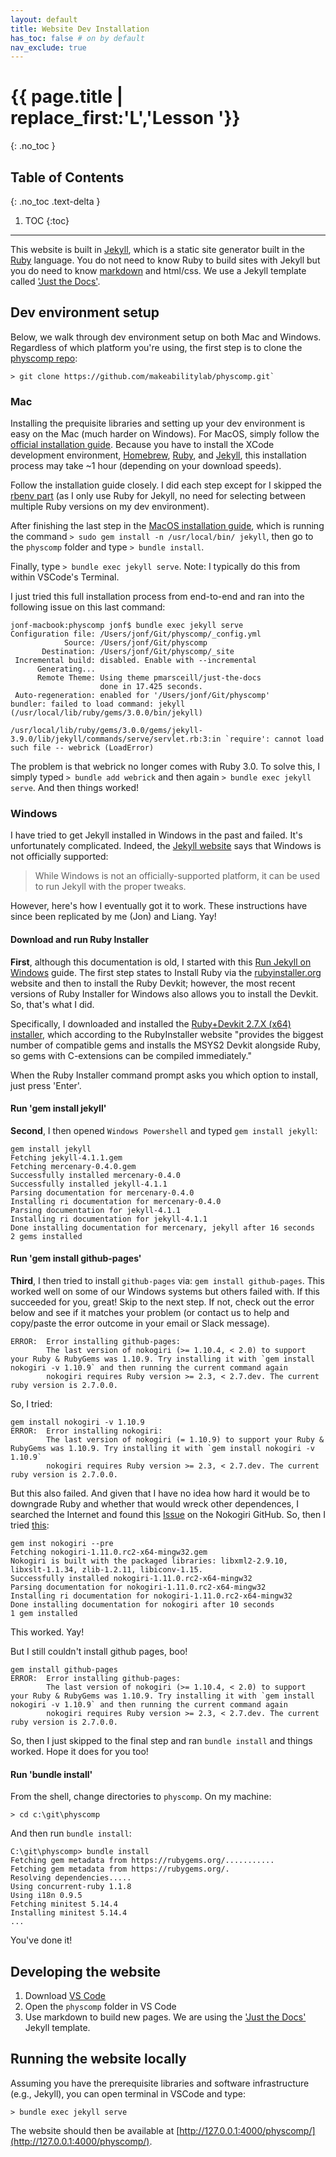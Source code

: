 ```yaml
---
layout: default
title: Website Dev Installation
has_toc: false # on by default
nav_exclude: true
---
```


# {{ page.title | replace_first:'L','Lesson '}}
{: .no_toc }

## Table of Contents
{: .no_toc .text-delta }

1. TOC
{:toc}
---

This website is built in [Jekyll](https://jekyllrb.com/), which is a static site generator built in the [Ruby](https://www.ruby-lang.org/en/) language. You do not need to know Ruby to build sites with Jekyll but you do need to know [markdown](https://www.markdownguide.org/) and html/css. We use a Jekyll template called ['Just the Docs'](https://pmarsceill.github.io/just-the-docs/).

## Dev environment setup
Below, we walk through dev environment setup on both Mac and Windows. Regardless of which platform you're using, the first step is to clone the [physcomp repo](https://github.com/makeabilitylab/physcomp):

```
> git clone https://github.com/makeabilitylab/physcomp.git`
```

### Mac
Installing the prequisite libraries and setting up your dev environment is easy on the Mac (much harder on Windows). For MacOS, simply follow the [official installation guide](https://jekyllrb.com/docs/installation/macos/). Because you have to install the XCode development environment, [Homebrew](https://brew.sh/), [Ruby](https://www.ruby-lang.org/en/), and [Jekyll](https://jekyllrb.com/), this installation process may take ~1 hour (depending on your download speeds).

Follow the installation guide closely. I did each step except for I skipped the [rbenv part](https://jekyllrb.com/docs/installation/macos/#rbenv) (as I only use Ruby for Jekyll, no need for selecting between multiple Ruby versions on my dev environment).

After finishing the last step in the [MacOS installation guide](https://jekyllrb.com/docs/installation/macos/), which is running the command `> sudo gem install -n /usr/local/bin/ jekyll`, then go to the `physcomp` folder and type `> bundle install`.

Finally, type `> bundle exec jekyll serve`. Note: I typically do this from within VSCode's Terminal.

I just tried this full installation process from end-to-end and ran into the following issue on this last command:

```
jonf-macbook:physcomp jonf$ bundle exec jekyll serve
Configuration file: /Users/jonf/Git/physcomp/_config.yml
            Source: /Users/jonf/Git/physcomp
       Destination: /Users/jonf/Git/physcomp/_site
 Incremental build: disabled. Enable with --incremental
      Generating... 
      Remote Theme: Using theme pmarsceill/just-the-docs
                    done in 17.425 seconds.
 Auto-regeneration: enabled for '/Users/jonf/Git/physcomp'
bundler: failed to load command: jekyll (/usr/local/lib/ruby/gems/3.0.0/bin/jekyll)

/usr/local/lib/ruby/gems/3.0.0/gems/jekyll-3.9.0/lib/jekyll/commands/serve/servlet.rb:3:in `require': cannot load such file -- webrick (LoadError)
```
The problem is that webrick no longer comes with Ruby 3.0. To solve this, I simply typed `> bundle add webrick` and then again `> bundle exec jekyll serve`. And then things worked!



### Windows

I have tried to get Jekyll installed in Windows in the past and failed. It's unfortunately complicated. Indeed, the [Jekyll website](https://jekyllrb.com/docs/installation/windows/) says that Windows is not officially supported:

> While Windows is not an officially-supported platform, it can be used to run Jekyll with the proper tweaks.

However, here's how I eventually got it to work. These instructions have since been replicated by me (Jon) and Liang. Yay!

#### Download and run Ruby Installer
**First**, although this documentation is old, I started with this [Run Jekyll on Windows](https://jekyll-windows.juthilo.com/) guide. The first step states to Install Ruby via the [rubyinstaller.org](http://rubyinstaller.org/downloads/) website and then to install the Ruby Devkit; however, the most recent versions of Ruby Installer for Windows also allows you to install the Devkit. So, that's what I did. 

Specifically, I downloaded and installed the [Ruby+Devkit 2.7.X (x64) installer](https://rubyinstaller.org/downloads/), which according to the RubyInstaller website "provides the biggest number of compatible gems and installs the MSYS2 Devkit alongside Ruby, so gems with C-extensions can be compiled immediately."

When the Ruby Installer command prompt asks you which option to install, just press 'Enter'.

#### Run 'gem install jekyll'
**Second**, I then opened `Windows Powershell` and typed `gem install jekyll`:

```
gem install jekyll
Fetching jekyll-4.1.1.gem
Fetching mercenary-0.4.0.gem
Successfully installed mercenary-0.4.0
Successfully installed jekyll-4.1.1
Parsing documentation for mercenary-0.4.0
Installing ri documentation for mercenary-0.4.0
Parsing documentation for jekyll-4.1.1
Installing ri documentation for jekyll-4.1.1
Done installing documentation for mercenary, jekyll after 16 seconds
2 gems installed
```

#### Run 'gem install github-pages'
**Third**, I then tried to install `github-pages` via: `gem install github-pages`. This worked well on some of our Windows systems but others failed with. If this succeeded for you, great! Skip to the next step. If not, check out the error below and see if it matches your problem (or contact us to help and copy/paste the error outcome in your email or Slack message).

```
ERROR:  Error installing github-pages:
        The last version of nokogiri (>= 1.10.4, < 2.0) to support your Ruby & RubyGems was 1.10.9. Try installing it with `gem install nokogiri -v 1.10.9` and then running the current command again
        nokogiri requires Ruby version >= 2.3, < 2.7.dev. The current ruby version is 2.7.0.0.
```

So, I tried:

```
gem install nokogiri -v 1.10.9
ERROR:  Error installing nokogiri:
        The last version of nokogiri (= 1.10.9) to support your Ruby & RubyGems was 1.10.9. Try installing it with `gem install nokogiri -v 1.10.9`
        nokogiri requires Ruby version >= 2.3, < 2.7.dev. The current ruby version is 2.7.0.0.
```

But this also failed. And given that I have no idea how hard it would be to downgrade Ruby and whether that would wreck other dependences, I searched the Internet and found this [Issue](https://github.com/sparklemotion/nokogiri/issues/1961) on the Nokogiri GitHub. So, then I tried [this](https://github.com/sparklemotion/nokogiri/issues/1961#issuecomment-581851368):

```
gem inst nokogiri --pre
Fetching nokogiri-1.11.0.rc2-x64-mingw32.gem
Nokogiri is built with the packaged libraries: libxml2-2.9.10, libxslt-1.1.34, zlib-1.2.11, libiconv-1.15.
Successfully installed nokogiri-1.11.0.rc2-x64-mingw32
Parsing documentation for nokogiri-1.11.0.rc2-x64-mingw32
Installing ri documentation for nokogiri-1.11.0.rc2-x64-mingw32
Done installing documentation for nokogiri after 10 seconds
1 gem installed
```

This worked. Yay!

But I still couldn't install github pages, boo!

```
gem install github-pages
ERROR:  Error installing github-pages:
        The last version of nokogiri (>= 1.10.4, < 2.0) to support your Ruby & RubyGems was 1.10.9. Try installing it with `gem install nokogiri -v 1.10.9` and then running the current command again
        nokogiri requires Ruby version >= 2.3, < 2.7.dev. The current ruby version is 2.7.0.0.
```

So, then I just skipped to the final step and ran `bundle install` and things worked. Hope it does for you too!

#### Run 'bundle install'
From the shell, change directories to `physcomp`. On my machine:

```
> cd c:\git\physcomp
```

And then run `bundle install`:

```
C:\git\physcomp> bundle install
Fetching gem metadata from https://rubygems.org/...........
Fetching gem metadata from https://rubygems.org/.
Resolving dependencies.....
Using concurrent-ruby 1.1.8
Using i18n 0.9.5
Fetching minitest 5.14.4
Installing minitest 5.14.4
...
```

You've done it!

## Developing the website
1. Download [VS Code](https://code.visualstudio.com/Download)
2. Open the `physcomp` folder in VS Code
3. Use markdown to build new pages. We are using the ['Just the Docs'](https://pmarsceill.github.io/just-the-docs/) Jekyll template.

## Running the website locally
Assuming you have the prerequisite libraries and software infrastructure (e.g., Jekyll), you can open terminal in VSCode and type:

```
> bundle exec jekyll serve 
```
The website should then be available at [http://127.0.0.1:4000/physcomp/](http://127.0.0.1:4000/physcomp/).